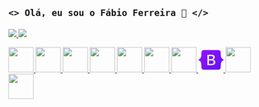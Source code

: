 ## <p> `<> Olá, eu sou o Fábio Ferreira 👋 </>` </p> 
 
<div>
  <a href="https://github.com/fabiosfjr">
  <img height="180em" src="https://github-readme-stats.vercel.app/api?username=fabiosfjr&show_icons=true&theme=dracula&include_all_commits=true&count_private=true"/>
  <img height="180em" src="https://github-readme-stats.vercel.app/api/top-langs/?username=fabiosfjr&layout=compact&langs_count=7&theme=dracula"/>
</div>
 
 <div style="display: inline_block"><br>
 
  <img width="50" height="50" src="https://cdn.jsdelivr.net/gh/devicons/devicon/icons/java/java-original-wordmark.svg" />
  <img height="50" width="50" src="https://cdn.jsdelivr.net/gh/devicons/devicon/icons/spring/spring-original.svg" />
  <img width="50" height="50" src="https://cdn.jsdelivr.net/gh/devicons/devicon/icons/mysql/mysql-original-wordmark.svg" />
  <img width="50" height="50" src="https://cdn.jsdelivr.net/gh/devicons/devicon/icons/html5/html5-plain-wordmark.svg" />
  <img width="50" height="50" src="https://cdn.jsdelivr.net/gh/devicons/devicon/icons/css3/css3-plain-wordmark.svg" />
  <img width="50" height="50" src="https://cdn.jsdelivr.net/gh/devicons/devicon/icons/javascript/javascript-original.svg" />
  <img height="50" width="50" src="https://icongr.am/devicon/typescript-original.svg?size=92&color=currentColor" />
  <img width="50" height="50" src="https://github.com/devicons/devicon/blob/v2.14.0/icons/bootstrap/bootstrap-original.svg" />
  <img height="50" width="50" src="https://cdn.jsdelivr.net/gh/devicons/devicon/icons/angularjs/angularjs-original.svg" />
  <img height="50" width="50" src="https://icongr.am/devicon/python-original.svg?size=92&color=currentColor" />
 
 </p>
  <link rel = "stylesheet" href = "https://cdn.jsdelivr.net/gh/devicons/devicon@v2.14.0/devicon.min.css">
 </div>
 

